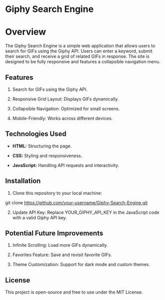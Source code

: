 # Giphy Search Engine

# Overview

The Giphy Search Engine is a simple web application that allows users to search for GIFs using the Giphy API. Users can enter a keyword, submit their search, and receive a grid of related GIFs in response. The site is designed to be fully responsive and features a collapsible navigation menu.

## Features

1. Search for GIFs using the Giphy API.

2. Responsive Grid Layout: Displays GIFs dynamically.

3. Collapsible Navigation: Optimized for small screens.

4. Mobile-Friendly: Works across different devices.

## Technologies Used

- **HTML:** Structuring the page.

- **CSS:** Styling and responsiveness.

- **JavaScript:** Handling API requests and interactivity.

## Installation

1. Clone this repository to your local machine:

git clone https://github.com/your-username/Giphy-Search-Engine.git

2. Update API Key: Replace YOUR_GIPHY_API_KEY in the JavaScript code with a valid Giphy API key.

## Potential Future Improvements

1. Infinite Scrolling: Load more GIFs dynamically.

2. Favorites Feature: Save and revisit favorite GIFs.

3. Theme Customization: Support for dark mode and custom themes.

## License

This project is open-source and free to use under the MIT License.